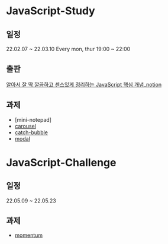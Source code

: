 # JavaScript-Study

## 일정
22.02.07 ~ 22.03.10 Every mon, thur 19:00 ~ 22:00 

## 출판
[알아서 잘 딱 깔끔하고 센스있게 정리하는 JavaScript 핵심 개념_notion](https://bit.ly/3pSSVUI) 

## 과제

* [mini-notepad]
* [carousel](https://uni-meang.github.io/JavaScript-Study/carousel/)
* [catch-bubble](https://uni-meang.github.io/JavaScript-Study/catch-bubble/) 
* [modal](https://uni-meang.github.io/JavaScript-Study/modal/)


# JavaScript-Challenge

## 일정
22.05.09 ~ 22.05.23 

## 과제

* [momentum](https://uni-meang.github.io/JavaScript-Study/Momentum_App)
